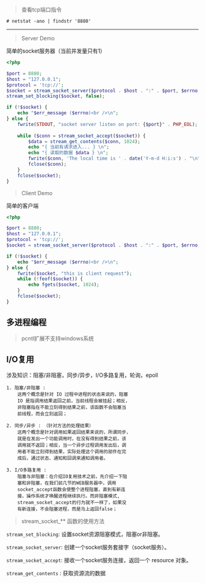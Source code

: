 
> 查看tcp端口指令

```shell
# netstat -ano | findstr '8880'
```

----------------------------------

> Server Demo

简单的socket服务器（当前并发量只有1）

```php
<?php

$port = 8880;
$host = "127.0.0.1";
$protocol = 'tcp://';
$socket = stream_socket_server($protocol . $host . ":" . $port, $errno, $err_message);
stream_set_blocking($socket, false);

if (!$socket) {
    echo "$err_message ($errno)<br />\n";
} else {
    fwrite(STDOUT, "socket server listen on port: {$port}" . PHP_EOL);
    
    while ($conn = stream_socket_accept($socket)) {
        $data = stream_get_contents($conn, 1024);
        echo "{ 当前有请求进入... } \n";
        echo "{ 读取的数据 $data } \n";
        fwrite($conn, 'The local time is ' . date('Y-m-d H:i:s') . "\n");
        fclose($conn);
    }
    fclose($socket);
}
```


> Client Demo

简单的客户端

```php
<?php

$port = 8880;
$host = "127.0.0.1";
$protocol = 'tcp://';
$socket = stream_socket_server($protocol . $host . ":" . $port, $errno, $err_message);

if (!$socket) {
    echo "$err_message ($errno)<br />\n";
} else {
    fwrite($socket, "this is client request");
    while (!feof($socket)) {
        echo fgets($socket, 1024);
    }
    fclose($socket);
}

```


## 多进程编程
>   pcntl扩展不支持windows系统



## I/O复用

涉及知识：阻塞/非阻塞，同步/异步，I/O多路复用，轮询，epoll

    1. 阻塞/非阻塞 :
        这两个概念是针对 IO 过程中进程的状态来说的，阻塞
        IO 是指调用结果返回之前，当前线程会被挂起；相反，
        非阻塞指在不能立刻得到结果之前，该函数不会阻塞当
        前线程，而会立刻返回；

    2. 同步/异步 : （针对方法的处理结果）
        这两个概念是针对调用如果返回结果来说的，所谓同步，
        就是在发出一个功能调用时，在没有得到结果之前，该
        调用就不返回；相反，当一个异步过程调用发出后，调
        用者不能立刻得到结果，实际处理这个调用的部件在完
        成后，通过状态、通知和回调来通知调用者。
    
    3. I/O多路复用 :
        阻塞与非阻塞：在介绍IO复用技术之前，先介绍一下阻
        塞和非阻塞，在我们前几节的WEB服务器中，调用
        socket_accept函数会使整个进程阻塞，直到有新连
        接，操作系统才唤醒进程继续执行。而非阻塞模式, 
        stream_socket_accept的行为就不一样了，如果没
        有新连接，不会阻塞进程，而是马上返回false；














































>   stream_socket_** 函数的使用方法


`stream_set_blocking`: 设置socket资源阻塞模式，阻塞or非阻塞。

`stream_socket_server`: 创建一个socket服务套接字（socket服务）。

`stream_socket_accept`: 接收一个socket服务连接，返回一个 resource 对象。

`stream_get_contents` : 获取资源流的数据


